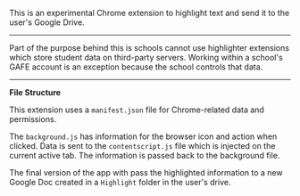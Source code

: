 This is an experimental Chrome extension to highlight text and send it to the user's Google Drive.

***

Part of the purpose behind this is schools cannot use highlighter extensions which store student data on third-party servers. Working within a school's GAFE account is an exception because the school controls that data.

***

**File Structure**

This extension uses a `manifest.json` file for Chrome-related data and permissions.

The `background.js` has information for the browser icon and action when clicked. Data is sent to the `contentscript.js` file which is injected on the current active tab. The information is passed back to the background file.

The final version of the app with pass the highlighted information to a new Google Doc created in a `Highlight` folder in the user's drive.